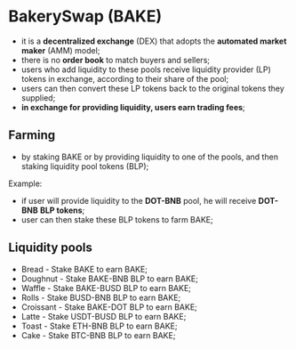 # BakerySwap (BAKE)

- it is a **decentralized exchange** (DEX) that adopts the **automated market maker** (AMM) model;
- there is no **order book** to match buyers and sellers;
- users who add liquidity to these pools receive liquidity provider (LP) tokens in exchange, according to their share of the pool;
- users can then convert these LP tokens back to the original tokens they supplied;
- **in exchange for providing liquidity, users earn trading fees**;

## Farming

- by staking BAKE or by providing liquidity to one of the pools, and then staking liquidity pool tokens (BLP);

Example:

- if user will provide liquidity to the **DOT-BNB** pool, he will receive **DOT-BNB** **BLP tokens**;
- user can then stake these BLP tokens to farm BAKE;

## Liquidity pools

- Bread - Stake BAKE to earn BAKE;
- Doughnut - Stake BAKE-BNB BLP to earn BAKE;
- Waffle - Stake BAKE-BUSD BLP to earn BAKE;
- Rolls - Stake BUSD-BNB BLP to earn BAKE;
- Croissant - Stake BAKE-DOT BLP to earn BAKE;
- Latte - Stake USDT-BUSD BLP to earn BAKE;
- Toast - Stake ETH-BNB BLP to earn BAKE;
- Cake - Stake BTC-BNB BLP to earn BAKE;
